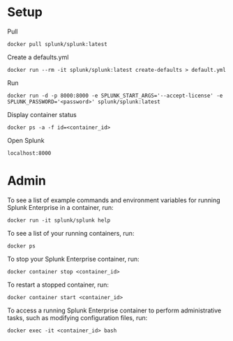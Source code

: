 # Setup
Pull
```
docker pull splunk/splunk:latest
```

Create a defaults.yml
```
docker run --rm -it splunk/splunk:latest create-defaults > default.yml
```

Run
```
docker run -d -p 8000:8000 -e SPLUNK_START_ARGS='--accept-license' -e SPLUNK_PASSWORD='<password>' splunk/splunk:latest
```

Display container status
```
docker ps -a -f id=<container_id>
```

Open Splunk
```
localhost:8000
```


# Admin

To see a list of example commands and environment variables for running Splunk Enterprise in a container, run:

```docker run -it splunk/splunk help```

To see a list of your running containers, run:

```docker ps```

To stop your Splunk Enterprise container, run:

```docker container stop <container_id>```

To restart a stopped container, run:

```docker container start <container_id>```

To access a running Splunk Enterprise container to perform administrative tasks, such as modifying configuration files, run:

```docker exec -it <container_id> bash```

